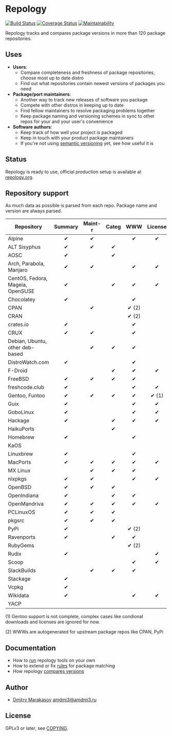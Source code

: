 # Repology

[![Build Status](https://travis-ci.org/repology/repology.svg?branch=master)](https://travis-ci.org/repology/repology)
[![Coverage Status](https://coveralls.io/repos/github/repology/repology/badge.svg?branch=master)](https://coveralls.io/github/repology/repology?branch=master)
[![Maintainability](https://api.codeclimate.com/v1/badges/d37aa15aab350994ab90/maintainability)](https://codeclimate.com/github/repology/repology/maintainability)

Repology tracks and compares package versions in more than 120
package repositories.

## Uses

- **Users**:
  - Compare completeness and freshness of package repositories,
    choose most up to date distro
  - Find out what repositories contain newest versions of packages
    you need
- **Package/port maintainers**:
  - Another way to track new releases of software you package
  - Compete with other distros in keeping up to date
  - Find fellow maintainers to resolve packaging problems together
  - Keep package naming and versioning schemes in sync to other
    repos for your and your user's convenience
- **Software authors**:
  - Keep track of how well your project is packaged
  - Keep in touch with your product package maintainers
  - If you're not using [semantic versioning](http://semver.org/)
    yet, see how useful it is

## Status

Repology is ready to use, official production setup is available
at [repology.org](https://repology.org).

## Repository support

As much data as possible is parsed from each repo. Package name and
version are always parsed.

| Repository                       | Summary | Maint-r | Categ | WWW   | License | Download |
|----------------------------------|:-------:|:-------:|:-----:|:-----:|:-------:|:--------:|
| Alpine                           | ✔       | ✔       |       | ✔     | ✔       |          |
| ALT Sisyphus                     | ✔       | ✔       | ✔     |       |         |          |
| AOSC                             | ✔       |         | ✔     |       |         |          |
| Arch, Parabola, Manjaro          | ✔       | ✔       |       | ✔     | ✔       |          |
| CentOS, Fedora, Mageia, OpenSUSE | ✔       |         | ✔     | ✔     | ✔       |          |
| Chocolatey                       | ✔       |         |       | ✔     |         |          |
| CPAN                             |         | ✔       |       | ✔ (2) |         |          |
| CRAN                             |         |         |       | ✔ (2) |         |          |
| crates.io                        | ✔       |         |       | ✔     |         |          |
| CRUX                             | ✔       | ✔       |       | ✔     |         |          |
| Debian, Ubuntu, other deb-based  |         | ✔       | ✔     | ✔     |         |          |
| DistroWatch.com                  | ✔       |         |       | ✔     |         | ✔        |
| F-Droid                          |         |         | ✔     | ✔     | ✔       |          |
| FreeBSD                          | ✔       | ✔       | ✔     | ✔     |         |          |
| freshcode.club                   | ✔       |         |       | ✔     | ✔       |          |
| Gentoo, Funtoo                   | ✔       | ✔       | ✔     | ✔     | ✔ (1)   | ✔ (1)    |
| Guix                             | ✔       |         |       | ✔     | ✔       |          |
| GoboLinux                        | ✔       |         |       | ✔     | ✔       |          |
| Hackage                          | ✔       |         | ✔     | ✔     | ✔       |          |
| HaikuPorts                       |         |         | ✔     |       |         |          |
| Homebrew                         | ✔       |         |       | ✔     |         |          |
| KaOS                             |         |         |       |       |         |          |
| Linuxbrew                        | ✔       |         |       | ✔     |         |          |
| MacPorts                         | ✔       | ✔       | ✔     | ✔     | ✔       |          |
| MX Linux                         |         | ✔       | ✔     | ✔     |         |          |
| nixpkgs                          | ✔       | ✔       |       | ✔     | ✔       |          |
| OpenBSD                          | ✔       | ✔       | ✔     |       |         |          |
| OpenIndiana                      | ✔       |         | ✔     | ✔     |         | ✔        |
| OpenMandriva                     | ✔       | ✔       | ✔     | ✔     | ✔       |          |
| PCLinuxOS                        | ✔       | ✔       | ✔     |       |         |          |
| pkgsrc                           | ✔       | ✔       | ✔     |       |         |          |
| PyPi                             | ✔       |         |       | ✔ (2) |         |          |
| Ravenports                       | ✔       |         | ✔     | ✔     |         |          |
| RubyGems                         |         |         |       | ✔ (2) |         |          |
| Rudix                            | ✔       |         |       |       | ✔       |          |
| Scoop                            |         |         |       | ✔     | ✔       | ✔        |
| SlackBuilds                      |         | ✔       | ✔     | ✔     |         | ✔        |
| Stackage                         | ✔       |         |       |       |         |          |
| Vcpkg                            | ✔       |         |       |       |         |          |
| Wikidata                         | ✔       |         |       | ✔     | ✔       |          |
| YACP                             |         |         |       |       |         |          |

(1) Gentoo support is not complete, complex cases like condional downloads and licenses
are ignored for now.

(2) WWWs are autogenerated for upstream package repos like CPAN, PyPi

## Documentation

- How to [run](docs/RUNNING.md) repology tools on your own
- How to extend or fix [rules](https://github.com/repology/repology-rules/blob/master/README.md) for package matching
- How repology [compares versions](https://github.com/repology/libversion/blob/master/doc/ALGORITHM.md)

## Author

* [Dmitry Marakasov](https://github.com/AMDmi3) <amdmi3@amdmi3.ru>

## License

GPLv3 or later, see [COPYING](COPYING).

